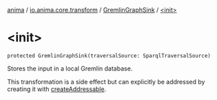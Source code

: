 [anima](../../index.md) / [io.anima.core.transform](../index.md) / [GremlinGraphSink](index.md) / [&lt;init&gt;](./-init-.md)

# &lt;init&gt;

`protected GremlinGraphSink(traversalSource: SparqlTraversalSource)`

Stores the input in a local Gremlin database.

This transformation is a side effect but can explicitly be addressed by creating it with [createAddressable](create-addressable.md).


